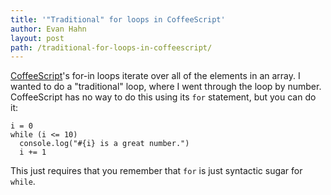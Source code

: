 ```yaml
---
title: '"Traditional" for loops in CoffeeScript'
author: Evan Hahn
layout: post
path: /traditional-for-loops-in-coffeescript/
---
```


[CoffeeScript][1]'s for-in loops iterate over all of the elements in an array. I wanted to do a "traditional" loop, where I went through the loop by number. CoffeeScript has no way to do this using its `for` statement, but you can do it:

    i = 0
    while (i <= 10)
      console.log("#{i} is a great number.")
      i += 1

This just requires that you remember that `for` is just syntactic sugar for `while`.

[1]: http://coffeescript.org
